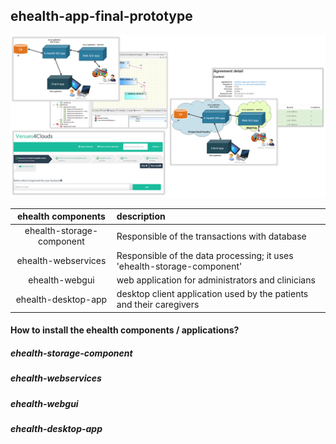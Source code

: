 ## ehealth-app-final-prototype

![alt tag](https://github.com/modaclouds-atos/ehealth-app-final-prototype/blob/master/readme/modaclouds.png?raw=true)

| ehealth components  | description  |
| :------------: |:---------------|
| ehealth-storage-component      | Responsible of the transactions with database |
| ehealth-webservices      | Responsible of the data processing; it uses 'ehealth-storage-component'     |
| ehealth-webgui | web application for administrators and clinicians  |
| ehealth-desktop-app | desktop client application used by the patients and their caregivers |

#### How to install the ehealth components / applications?
##### ehealth-storage-component 


##### ehealth-webservices


##### ehealth-webgui


##### ehealth-desktop-app
